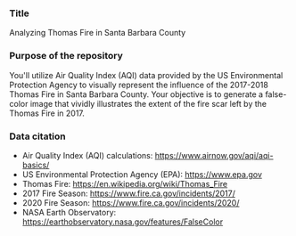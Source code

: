 ### Title 
Analyzing Thomas Fire in Santa Barbara County

### Purpose of the repository 
You'll utilize Air Quality Index (AQI) data provided by the US Environmental Protection Agency to visually represent the influence of the 2017-2018 Thomas Fire in Santa Barbara County. Your objective is to generate a false-color image that vividly illustrates the extent of the fire scar left by the Thomas Fire in 2017.

### Data citation 
- Air Quality Index (AQI) calculations: https://www.airnow.gov/aqi/aqi-basics/
- US Environmental Protection Agency (EPA): https://www.epa.gov
- Thomas Fire: https://en.wikipedia.org/wiki/Thomas_Fire
- 2017 Fire Season: https://www.fire.ca.gov/incidents/2017/
- 2020 Fire Season: https://www.fire.ca.gov/incidents/2020/
- NASA Earth Observatory: https://earthobservatory.nasa.gov/features/FalseColor
